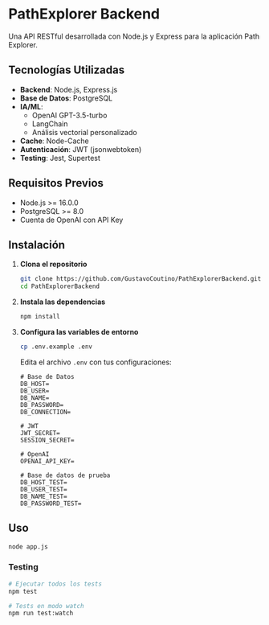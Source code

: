 # PathExplorer Backend

Una API RESTful desarrollada con Node.js y Express para la aplicación Path Explorer.

## Tecnologías Utilizadas

- **Backend**: Node.js, Express.js
- **Base de Datos**: PostgreSQL
- **IA/ML**:
  - OpenAI GPT-3.5-turbo
  - LangChain
  - Análisis vectorial personalizado
- **Cache**: Node-Cache
- **Autenticación**: JWT (jsonwebtoken)
- **Testing**: Jest, Supertest

## Requisitos Previos

- Node.js >= 16.0.0
- PostgreSQL >= 8.0
- Cuenta de OpenAI con API Key

## Instalación

1. **Clona el repositorio**

   ```bash
   git clone https://github.com/GustavoCoutino/PathExplorerBackend.git
   cd PathExplorerBackend
   ```

2. **Instala las dependencias**

   ```bash
   npm install
   ```

3. **Configura las variables de entorno**

   ```bash
   cp .env.example .env
   ```

   Edita el archivo `.env` con tus configuraciones:

   ```env
   # Base de Datos
   DB_HOST=
   DB_USER=
   DB_NAME=
   DB_PASSWORD=
   DB_CONNECTION=

   # JWT
   JWT_SECRET=
   SESSION_SECRET=

   # OpenAI
   OPENAI_API_KEY=

   # Base de datos de prueba
   DB_HOST_TEST=
   DB_USER_TEST=
   DB_NAME_TEST=
   DB_PASSWORD_TEST=
   ```

## Uso

```bash
node app.js
```

### Testing

```bash
# Ejecutar todos los tests
npm test

# Tests en modo watch
npm run test:watch
```
